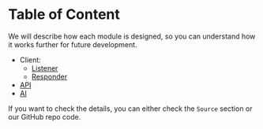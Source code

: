 # Table of Content

We will describe how each module is designed, so you can understand how it works further for future development.

- Client:
    - [Listener](./Client/Listener.md)
    - [Responder](./Client/Responder.md)
- [API](./main.md)
- [AI](./AI.md)

If you want to check the details, you can either check the `Source` section or our GitHub repo code.
